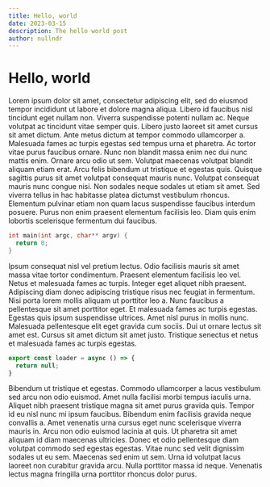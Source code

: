 ```yaml
---
title: Hello, world
date: 2023-03-15
description: The hello world post
author: nullndr
---
```


# Hello, world

Lorem ipsum dolor sit amet, consectetur adipiscing elit, sed do eiusmod tempor incididunt ut labore et dolore magna aliqua.
Libero id faucibus nisl tincidunt eget nullam non. Viverra suspendisse potenti nullam ac.
Neque volutpat ac tincidunt vitae semper quis. Libero justo laoreet sit amet cursus sit amet dictum.
Ante metus dictum at tempor commodo ullamcorper a. Malesuada fames ac turpis egestas sed tempus urna et pharetra.
Ac tortor vitae purus faucibus ornare. Nunc non blandit massa enim nec dui nunc mattis enim. Ornare arcu odio ut sem.
Volutpat maecenas volutpat blandit aliquam etiam erat. Arcu felis bibendum ut tristique et egestas quis.
Quisque sagittis purus sit amet volutpat consequat mauris nunc. Volutpat consequat mauris nunc congue nisi.
Non sodales neque sodales ut etiam sit amet. Sed viverra tellus in hac habitasse platea dictumst vestibulum rhoncus.
Elementum pulvinar etiam non quam lacus suspendisse faucibus interdum posuere. Purus non enim praesent elementum facilisis leo.
Diam quis enim lobortis scelerisque fermentum dui faucibus.

```c
int main(int argc, char** argv) {
  return 0;
}
```

Ipsum consequat nisl vel pretium lectus.
Odio facilisis mauris sit amet massa vitae tortor condimentum.
Praesent elementum facilisis leo vel. Netus et malesuada fames ac turpis.
Integer eget aliquet nibh praesent. Adipiscing diam donec adipiscing tristique risus nec feugiat in fermentum.
Nisi porta lorem mollis aliquam ut porttitor leo a. Nunc faucibus a pellentesque sit amet porttitor eget.
Et malesuada fames ac turpis egestas. Egestas quis ipsum suspendisse ultrices. Amet nisl purus in mollis nunc.
Malesuada pellentesque elit eget gravida cum sociis. Dui ut ornare lectus sit amet est. Cursus sit amet dictum sit amet justo.
Tristique senectus et netus et malesuada fames ac turpis egestas.

```typescript
export const loader = async () => {
  return null;
}
```

Bibendum ut tristique et egestas.
Commodo ullamcorper a lacus vestibulum sed arcu non odio euismod.
Amet nulla facilisi morbi tempus iaculis urna. Aliquet nibh praesent tristique magna sit amet purus gravida quis.
Tempor id eu nisl nunc mi ipsum faucibus. Bibendum enim facilisis gravida neque convallis a.
Amet venenatis urna cursus eget nunc scelerisque viverra mauris in. Arcu non odio euismod lacinia at quis.
Ut pharetra sit amet aliquam id diam maecenas ultricies. Donec et odio pellentesque diam volutpat commodo sed egestas egestas.
Vitae nunc sed velit dignissim sodales ut eu sem.
Maecenas sed enim ut sem. Urna id volutpat lacus laoreet non curabitur gravida arcu.
Nulla porttitor massa id neque. Venenatis lectus magna fringilla urna porttitor rhoncus dolor purus.